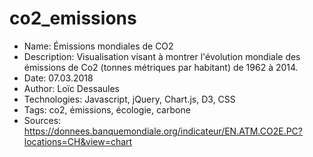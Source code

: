 # co2_emissions

 - Name: Émissions mondiales de CO2
 - Description: Visualisation visant à montrer l'évolution mondiale des émissions de Co2 (tonnes métriques par habitant) de 1962 à 2014.
 - Date: 07.03.2018
 - Author: Loïc Dessaules
 - Technologies: Javascript, jQuery, Chart.js, D3, CSS
 - Tags: co2, émissions, écologie, carbone
 - Sources: https://donnees.banquemondiale.org/indicateur/EN.ATM.CO2E.PC?locations=CH&view=chart